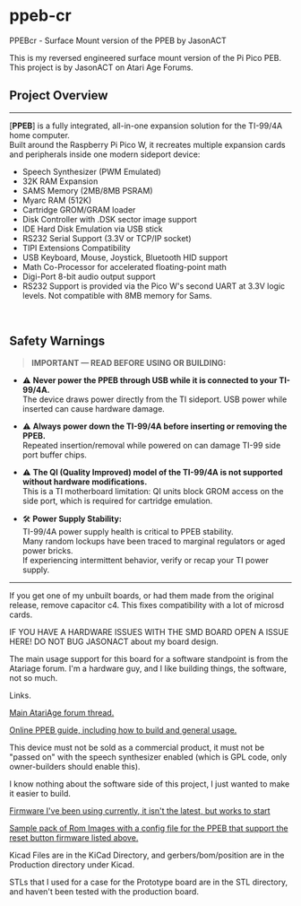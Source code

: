 # ppeb-cr
PPEBcr - Surface Mount version of the PPEB by JasonACT

This is my reversed engineered surface mount version of the Pi Pico PEB.
This project is by JasonACT on Atari Age Forums.

## Project Overview <a name="project-overview"></a>

---

[**PPEB**] is a fully integrated, all-in-one expansion solution for the TI-99/4A home computer.  
Built around the Raspberry Pi Pico W, it recreates multiple expansion cards and peripherals inside one modern sideport device:

- Speech Synthesizer (PWM Emulated)
- 32K RAM Expansion
- SAMS Memory (2MB/8MB PSRAM)
- Myarc RAM (512K)
- Cartridge GROM/GRAM loader
- Disk Controller with .DSK sector image support
- IDE Hard Disk Emulation via USB stick
- RS232 Serial Support (3.3V or TCP/IP socket)
- TIPI Extensions Compatibility
- USB Keyboard, Mouse, Joystick, Bluetooth HID support
- Math Co-Processor for accelerated floating-point math
- Digi-Port 8-bit audio output support
- RS232 Support is provided via the Pico W's second UART at 3.3V logic levels. Not compatible with 8MB memory for Sams.
  
<br>

## Safety Warnings <a name="safety-warnings"></a>

> **IMPORTANT — READ BEFORE USING OR BUILDING:**

- ⚠️ **Never power the PPEB through USB while it is connected to your TI-99/4A.**  
  The device draws power directly from the TI sideport. USB power while inserted can cause hardware damage.
  
- ⚠️ **Always power down the TI-99/4A before inserting or removing the PPEB.**  
  Repeated insertion/removal while powered on can damage TI-99 side port buffer chips.

- ⚠️ **The QI (Quality Improved) model of the TI-99/4A is not supported without hardware modifications.**  
  This is a TI motherboard limitation: QI units block GROM access on the side port, which is required for cartridge emulation.



- 🛠 **Power Supply Stability:**  
  TI-99/4A power supply health is critical to PPEB stability.  
  Many random lockups have been traced to marginal regulators or aged power bricks.  
  If experiencing intermittent behavior, verify or recap your TI power supply.



---

If you get one of my unbuilt boards, or had them made from the original release, remove capacitor c4. This fixes compatibility with a lot of microsd cards.

IF YOU HAVE A HARDWARE ISSUES WITH THE SMD BOARD OPEN A ISSUE HERE!
DO NOT BUG JASONACT about my board design.


The main usage support for this board for a software standpoint is from the Atariage forum. I'm a hardware guy, and I like building things, the software, not so much.

Links.

[Main AtariAge forum thread.](https://forums.atariage.com/topic/358129-pi-picow-peripheral-expansion-box-side-port-device/)

[Online PPEB guide, including how to build and general usage.](https://github.com/hexbus/ppebcr-docs)



This device must not be sold as a commercial product, it must not be "passed on" with the speech synthesizer enabled (which is GPL code, only owner-builders should enable this).



I know nothing about the software side of this project, I just wanted to make it easier to build.


[Firmware I've been using currently, it isn't the latest, but works to start](https://forums.atariage.com/topic/358129-pi-picow-peripheral-expansion-box-side-port-device/page/28/#findComment-5639111)


[Sample pack of Rom Images with a config file for the PPEB that support the reset button firmware listed above.](https://forums.atariage.com/topic/358129-pi-picow-peripheral-expansion-box-side-port-device/page/28/#findComment-5616188)





Kicad Files are in the KiCad Directory, and gerbers/bom/position are in the Production directory under Kicad.

STLs that I used for a case for the Prototype board are in the STL directory, and haven't been tested with the production board.


